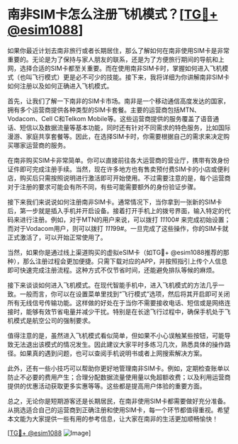 # 南非SIM卡怎么注册飞机模式？[[TG💪+ @esim1088](https://t.me/s/esim1088)]

如果你最近计划去南非旅行或者长期居住，那么了解如何在南非使用SIM卡是非常重要的。无论是为了保持与家人朋友的联系，还是为了方便旅行期间的导航和上网，选择合适的SIM卡都至关重要。而在使用南非SIM卡时，掌握如何进入飞机模式（也叫飞行模式）更是必不可少的技能。接下来，我将详细为你讲解南非SIM卡如何注册以及如何正确进入飞机模式。

首先，让我们了解一下南非的SIM卡市场。南非是一个移动通信高度发达的国家，拥有多个运营商提供各种类型的SIM卡套餐。主要的运营商包括MTN、Vodacom、Cell C和Telkom Mobile等。这些运营商提供的服务覆盖了语音通话、短信以及数据流量等基本功能，同时还有针对不同需求的特色服务，比如国际漫游、家庭共享套餐等。因此，在选择SIM卡时，你需要根据自己的需求来决定购买哪家运营商的服务。

在南非购买SIM卡非常简单。你可以直接前往各大运营商的营业厅，携带有效身份证件即可完成注册手续。当然，现在许多地方也有售卖预付费SIM卡的小店或便利店，购买后只需按照说明进行激活即可开始使用。不过需要注意的是，每个运营商对于注册的要求可能会有所不同，有些可能需要额外的身份验证步骤。

接下来我们来说说如何注册南非SIM卡。通常情况下，当你拿到一张新的SIM卡后，第一步就是插入手机并开启设备。接着打开手机上的拨号界面，输入特定的代码来进行注册。例如，对于MTN的用户来说，可以拨打 *111*00# 来完成初始设置；而对于Vodacom用户，则可以拨打 *111*99#。一旦完成了这些操作，你的SIM卡就正式激活了，可以开始正常使用了。

当然，如果你是通过线上渠道购买的虚拟eSIM卡（如TG💪+ @esim1088推荐的那种），那么注册过程会更加便捷。只需下载对应的APP，并按照指引上传个人信息即可快速完成注册流程。这种方式不仅节省时间，还能避免排队等候的麻烦。

接下来谈谈如何进入飞机模式。在现代智能手机中，进入飞机模式的方法几乎一致。一般而言，你可以在设置菜单里找到“飞行模式”选项，然后将其开启即可关闭所有无线信号传输功能。这样做的好处在于当你不需要接收电话、短信或是网络连接时，能够有效节省电量并减少干扰。特别是在长途飞行过程中，确保手机处于飞机模式是航空公司的强制要求。

值得注意的是，虽然进入飞机模式看似简单，但如果不小心误触某些按钮，可能导致无法退出该模式的情况发生。因此建议大家平时多练习几次，熟悉具体的操作路径。如果真的遇到问题，也可以查阅手机说明书或者上网搜索解决方案。

此外，还有一些小技巧可以帮助你更好地管理南非SIM卡。例如，定期检查账单以防止不必要的费用产生；合理分配数据流量使用量以免超额收费；以及利用运营商提供的优惠活动获取更多实惠等等。这些都是提高用户体验的重要方面。

总之，无论你是短期游客还是长期居民，在南非使用SIM卡都需要做好充分准备。从挑选适合自己的运营商到正确注册和使用SIM卡，每一个环节都值得重视。希望本文能为大家提供一些有用的参考信息，让大家在南非的生活更加顺畅愉快！

[[TG💪+ @esim1088](https://t.me/s/esim1088) ![Image](https://i.postimg.cc/4NQfJmqS/Snipaste-2025-05-13-00-14-12.png)]